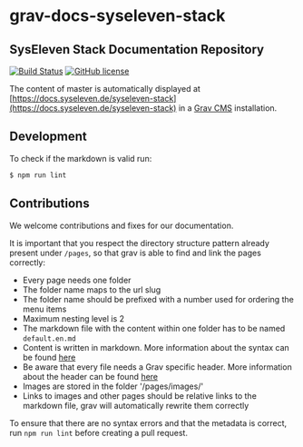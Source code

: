 # grav-docs-syseleven-stack

## SysEleven Stack Documentation Repository

[![Build Status](https://travis-ci.org/syseleven/grav-docs-syseleven-stack.svg?branch=master)](https://travis-ci.org/syseleven/grav-docs-syseleven-stack) 
[![GitHub license](https://img.shields.io/github/license/syseleven/grav-docs-syseleven-stack.svg)](https://github.com/syseleven/grav-docs-syseleven-stack/blob/master/LICENSE)

The content of master is automatically displayed at [https://docs.syseleven.de/syseleven-stack](https://docs.syseleven.de/syseleven-stack) in a [Grav CMS](https://getgrav.org/) installation.

## Development

To check if the markdown is valid run:

```bash
$ npm run lint
```

## Contributions

We welcome contributions and fixes for our documentation. 

It is important that you respect the directory structure pattern already present under `/pages`, so that grav is able to find and link the pages correctly:

* Every page needs one folder
* The folder name maps to the url slug
* The folder name should be prefixed with a number used for ordering the menu items
* Maximum nesting level is 2
* The markdown file with the content within one folder has to be named `default.en.md`
* Content is written in markdown. More information about the syntax can be found [here](https://learn.getgrav.org/content/markdown)
* Be aware that every file needs a Grav specific header. More information about the header can be found [here](https://learn.getgrav.org/content/headers)
* Images are stored in the folder '/pages/images/'
* Links to images and other pages should be relative links to the markdown file, grav will automatically rewrite them correctly

To ensure that there are no syntax errors and that the metadata is correct, run `npm run lint` before creating a pull request.
